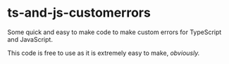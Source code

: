 # ts-and-js-customerrors
Some quick and easy to make code to make custom errors for TypeScript and JavaScript.

This code is free to use as it is extremely easy to make, *obviously.*
